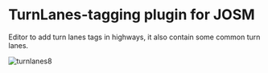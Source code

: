 # TurnLanes-tagging plugin for JOSM

Editor to add turn lanes tags in highways, it also contain some common turn lanes.

![turnlanes8](https://cloud.githubusercontent.com/assets/1152236/15433157/b82bd3a8-1e76-11e6-84dc-6a727c0899d2.gif)
